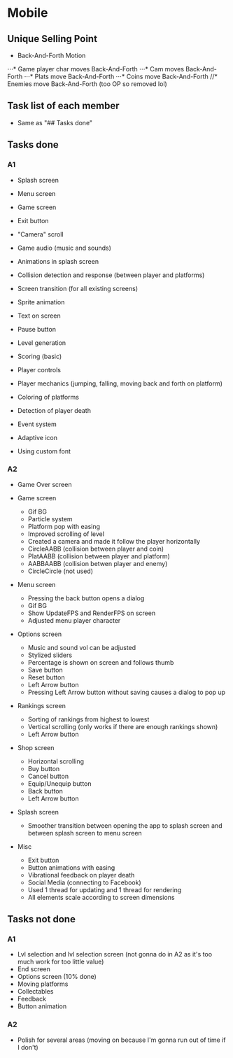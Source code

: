 # Mobile

## Unique Selling Point

* Back-And-Forth Motion

⋅⋅⋅* Game player char moves Back-And-Forth
⋅⋅⋅* Cam moves Back-And-Forth
⋅⋅⋅* Plats move Back-And-Forth
⋅⋅⋅* Coins move Back-And-Forth
//* Enemies move Back-And-Forth (too OP so removed lol)

## Task list of each member

- Same as "## Tasks done"

## Tasks done

### A1

* Splash screen
* Menu screen
* Game screen
* Exit button

* "Camera" scroll
* Game audio (music and sounds)
* Animations in splash screen
* Collision detection and response (between player and platforms)
* Screen transition (for all existing screens)
* Sprite animation
* Text on screen
* Pause button
* Level generation
* Scoring (basic)
* Player controls
* Player mechanics (jumping, falling, moving back and forth on platform)
* Coloring of platforms
* Detection of player death
* Event system
* Adaptive icon
* Using custom font

### A2

* Game Over screen

* Game screen
	- Gif BG
	- Particle system
	- Platform pop with easing
	- Improved scrolling of level
	- Created a camera and made it follow the player horizontally
	- CircleAABB (collision between player and coin)
	- PlatAABB (collision between player and platform)
	- AABBAABB (collision betwen player and enemy)
	- CircleCircle (not used)

* Menu screen
	- Pressing the back button opens a dialog
	- Gif BG
	- Show UpdateFPS and RenderFPS on screen
	- Adjusted menu player character 

* Options screen
	- Music and sound vol can be adjusted
	- Stylized sliders
	- Percentage is shown on screen and follows thumb
	- Save button
	- Reset button
	- Left Arrow button
	- Pressing Left Arrow button without saving causes a dialog to pop up

* Rankings screen
	- Sorting of rankings from highest to lowest
	- Vertical scrolling (only works if there are enough rankings shown)
	- Left Arrow button

* Shop screen
	- Horizontal scrolling
	- Buy button
	- Cancel button
	- Equip/Unequip button
	- Back button
	- Left Arrow button

* Splash screen
	- Smoother transition between opening the app to splash screen and between splash screen to menu screen

* Misc
	- Exit button
	- Button animations with easing
	- Vibrational feedback on player death
	- Social Media (connecting to Facebook)
	- Used 1 thread for updating and 1 thread for rendering
	- All elements scale according to screen dimensions

## Tasks not done

### A1

* Lvl selection and lvl selection screen (not gonna do in A2 as it's too much work for too little value)
* End screen
* Options screen (10% done)
* Moving platforms
* Collectables
* Feedback
* Button animation

### A2

* Polish for several areas (moving on because I'm gonna run out of time if I don't)